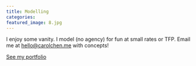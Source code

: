 ```yaml
---
title: Modelling
categories:
featured_image: 8.jpg
---
```

I enjoy some vanity. I model (no agency) for fun at small rates or TFP. Email me at hello@carolchen.me with concepts!

<a href="https://www.carolchen.me/modelling"> See my portfolio </a>